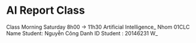 # AI Report Class
Class Morning Saturday 8h00 -> 11h30 Artificial Intelligence_ Nhom 01CLC
Name Student: Nguyễn Công Danh
ID Student : 20146231
W<n>_<title>: Summary of knowledge in class
AI_WEEK<n>_HOMEWORK: Homework every week
Midterm_<title>: Report Midterm  
